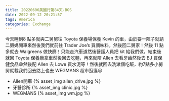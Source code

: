 ```yaml
---
title: 20220606美國行第84天-BOS
date: 2022-09-12 20:21:57
tags: America
categories: Exchange
---
```

今天睡到8 點多就與二舅舅往 Toyota 保養場保養 Kevin 的車，由於要一陣子就請二舅媽開車來然後我們就前往 Trader Joe’s 買調味料，然後回二舅家！然後 11 點多就去 Walgreens 做快篩！只能走汽車道然後醫護人員把 kit 給我們做，結束後就回 Toyota 保養廠拿車然後回去吃麵，再來就陪 Allen 去看牙齒然後去 BJ 買保健食品😃然後配 Allen 去 Lowe 買水泥等！然後就回去洗漱個吃飯，約7點多小舅舅就載我們回去路上也去 WEGMANS 超市逛逛😃

- Allen開車
{% asset_img allen_drive.jpg %}
- 牙醫診所
{% asset_img clinic.jpg %}
- WEGMANS
{% asset_img wm.jpg %}
